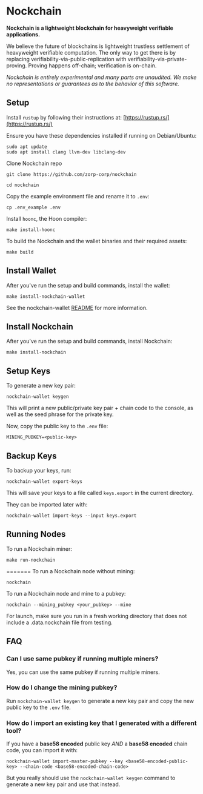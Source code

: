 # Nockchain

**Nockchain is a lightweight blockchain for heavyweight verifiable applications.**


We believe the future of blockchains is lightweight trustless settlement of heavyweight verifiable computation. The only way to get there is by replacing verifiability-via-public-replication with verifiability-via-private-proving. Proving happens off-chain; verification is on-chain.

*Nockchain is entirely experimental and many parts are unaudited. We make no representations or guarantees as to the behavior of this software.*


## Setup

Install `rustup` by following their instructions at: [https://rustup.rs/](https://rustup.rs/)

Ensure you have these dependencies installed if running on Debian/Ubuntu:
```
sudo apt update
sudo apt install clang llvm-dev libclang-dev
```

Clone Nockchain repo
```
git clone https://github.com/zorp-corp/nockchain

cd nockchain
```

Copy the example environment file and rename it to `.env`:
```
cp .env_example .env
```

Install `hoonc`, the Hoon compiler:

```
make install-hoonc
```

To build the Nockchain and the wallet binaries and their required assets:

```
make build
```

## Install Wallet

After you've run the setup and build commands, install the wallet:

```
make install-nockchain-wallet
```

See the nockchain-wallet [README](./crates/nockchain-wallet/README.md) for more information.


## Install Nockchain

After you've run the setup and build commands, install Nockchain:

```
make install-nockchain
```

## Setup Keys

To generate a new key pair:

```
nockchain-wallet keygen
```

This will print a new public/private key pair + chain code to the console, as well as the seed phrase for the private key.

Now, copy the public key to the `.env` file:

```
MINING_PUBKEY=<public-key>
```

## Backup Keys

To backup your keys, run:

```
nockchain-wallet export-keys
```

This will save your keys to a file called `keys.export` in the current directory.

They can be imported later with:

```
nockchain-wallet import-keys --input keys.export
```

## Running Nodes

To run a Nockchain miner:

```
make run-nockchain
```

=======
To run a Nockchain node without mining:

```
nockchain
```

To run a Nockchain node and mine to a pubkey:

```
nockchain --mining_pubkey <your_pubkey> --mine
```

For launch, make sure you run in a fresh working directory that does not include a .data.nockchain file from testing.


## FAQ

### Can I use same pubkey if running multiple miners?

Yes, you can use the same pubkey if running multiple miners.

### How do I change the mining pubkey?

Run `nockchain-wallet keygen` to generate a new key pair and copy the new public key to the `.env` file.

### How do I import an existing key that I generated with a different tool?

If you have a **base58 encoded** public key *AND* a **base58 encoded** chain code, you can import it with:

```
nockchain-wallet import-master-pubkey --key <base58-encoded-public-key> --chain-code <base58-encoded-chain-code>
```

But you really should use the `nockchain-wallet keygen` command to generate a new key pair and use that instead.

